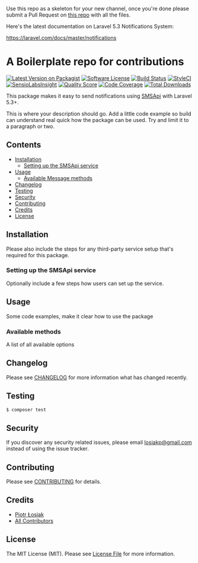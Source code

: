 Use this repo as a skeleton for your new channel, once you're done please submit a Pull Request on [this repo](https://github.com/laravel-notification-channels/new-channels) with all the files.

Here's the latest documentation on Laravel 5.3 Notifications System: 

https://laravel.com/docs/master/notifications

# A Boilerplate repo for contributions

[![Latest Version on Packagist](https://img.shields.io/packagist/v/laravel-notification-channels/smsapi.svg?style=flat-square)](https://packagist.org/packages/laravel-notification-channels/smsapi)
[![Software License](https://img.shields.io/badge/license-MIT-brightgreen.svg?style=flat-square)](LICENSE.md)
[![Build Status](https://img.shields.io/travis/laravel-notification-channels/smsapi/master.svg?style=flat-square)](https://travis-ci.org/laravel-notification-channels/smsapi)
[![StyleCI](https://styleci.io/repos/:style_ci_id/shield)](https://styleci.io/repos/:style_ci_id)
[![SensioLabsInsight](https://img.shields.io/sensiolabs/i/:sensio_labs_id.svg?style=flat-square)](https://insight.sensiolabs.com/projects/:sensio_labs_id)
[![Quality Score](https://img.shields.io/scrutinizer/g/laravel-notification-channels/smsapi.svg?style=flat-square)](https://scrutinizer-ci.com/g/laravel-notification-channels/smsapi)
[![Code Coverage](https://img.shields.io/scrutinizer/coverage/g/laravel-notification-channels/smsapi/master.svg?style=flat-square)](https://scrutinizer-ci.com/g/laravel-notification-channels/smsapi/?branch=master)
[![Total Downloads](https://img.shields.io/packagist/dt/laravel-notification-channels/smsapi.svg?style=flat-square)](https://packagist.org/packages/laravel-notification-channels/smsapi)

This package makes it easy to send notifications using [SMSApi](https://www.smsapi.pl) with Laravel 5.3+.


This is where your description should go. Add a little code example so build can understand real quick how the package can be used. Try and limit it to a paragraph or two.



## Contents

- [Installation](#installation)
	- [Setting up the SMSApi service](#setting-up-the-SMSApi-service)
- [Usage](#usage)
	- [Available Message methods](#available-message-methods)
- [Changelog](#changelog)
- [Testing](#testing)
- [Security](#security)
- [Contributing](#contributing)
- [Credits](#credits)
- [License](#license)


## Installation

Please also include the steps for any third-party service setup that's required for this package.

### Setting up the SMSApi service

Optionally include a few steps how users can set up the service.

## Usage

Some code examples, make it clear how to use the package

### Available methods

A list of all available options

## Changelog

Please see [CHANGELOG](CHANGELOG.md) for more information what has changed recently.

## Testing

``` bash
$ composer test
```

## Security

If you discover any security related issues, please email losiakp@gmail.com instead of using the issue tracker.

## Contributing

Please see [CONTRIBUTING](CONTRIBUTING.md) for details.

## Credits

- [Piotr Łosiak](https://github.com/Hesto)
- [All Contributors](../../contributors)

## License

The MIT License (MIT). Please see [License File](LICENSE.md) for more information.
